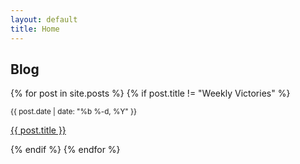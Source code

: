 ```yaml
---
layout: default
title: Home
---
```


## Blog

{% for post in site.posts %}
{% if post.title != "Weekly Victories" %}

<div class="post">
  <small>{{ post.date | date: "%b %-d, %Y" }}</small>
  <p><a href="{{ post.url }}">{{ post.title }}</a></p>
</div>
{% endif %}
{% endfor %}

